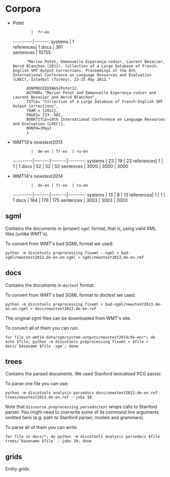 # Corpora

* Potet 

              |  fr-en 
    :---------|-------:
    systems   |  1    
    references|  1
    docs      |  361    
    sentences |  10755

            "Marion Potet, Emmanuelle Esperança-rodier, Laurent Besacier, Hervé Blanchon.(2012). Collection of a Large Database of French-English SMT Output Corrections. Proceedings of the 8th International Conference on Language Resources and Evaluation (LREC), Istanbul (Turkey), 23-25 May 2012."

            @INPROCEEDINGS{Potet12,
            AUTHOR= "Marion Potet and Emmanuelle Esperança-rodier and Laurent Besacier and Hervé Blanchon",
            TITLE= "Collection of a Large Database of French-English SMT Output Corrections",
            YEAR = {2012},
            PAGES= {33--50},
            BOOKTITLE={8th International Conference on Language Resources and Evaluation (LREC)},
            MONTH={May}
            }

* WMT13's *newstest2013*

              |  de-en | fr-en  | ru-en
    :---------|-------:|-------:|--------:
    systems   |  23    | 19     | 23
    references|  1     | 1      | 1
    docs      |  52    | 52     | 52
    sentences |  3000  | 3000   | 3000

* WMT14's *newstest2014*

              |  de-en | fr-en  | ru-en
    :---------|-------:|-------:|--------:
    systems   |  13    | 8      | 13
    references|  1     | 1      | 1
    docs      |  164   | 176    | 175
    sentences |  3003  | 3003   | 3003

## sgml

Contains the documents in (proper) `sgml` format, that is, using valid XML files (unlike WMT's).

To convert from WMT's bad SGML format we used:

    python -m discotools preprocessing fixwmt --sgml < bad-sgml/newstest2013.de-en.en.sgml > sgml/newstest2013.de-en.ref


## docs

Contains the documents in `doctext` format.

To convert from WMT's bad SGML format to doctext we used:

    python -m discotools preprocessing fixwmt < bad-sgml/newstest2013.de-en.en.sgml > docs/newstest2013.de-en.ref


The original sgml files can be downloaded from WMT's site.

To convert all of them you can run:

    for file in wmt14-data/sgm/system-outputs/newstest2014/de-en/*; do echo $file; python -m discotools preprocessing fixwmt < $file > docs/`basename $file .sgm`; done


## trees

Contains the parsed documents. We used Stanford lexicalised PCG parser. 

To parse one file you can use:

    python -m discotools analysis parsedocs docs/newstest2013.de-en.ref trees/newstest2013.de-en.ref --jobs 10

Note that `discourse.preprocessing.parsedoctext` wraps calls to Stanford parser. You might need to overwrite some of its command line arguments omitted here (e.g. path to Stanford parser, models and grammars).

To parse all of them you can write:

    for file in docs/*; do python -m discotools analysis parsedocs $file trees/`basename $file` --jobs 10; done

## grids

Entity grids.
